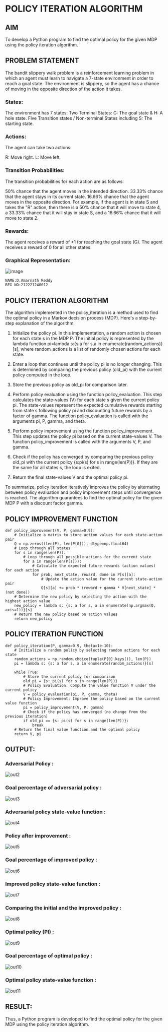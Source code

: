 # POLICY ITERATION ALGORITHM

## AIM
To develop a Python program to find the optimal policy for the given MDP using the policy iteration algorithm.

## PROBLEM STATEMENT
The bandit slippery walk problem is a reinforcement learning problem in which an agent must learn to navigate a 7-state environment in order to reach a goal state. The environment is slippery, so the agent has a chance of moving in the opposite direction of the action it takes.
### States:
The environment has 7 states:
Two Terminal States: G: The goal state & H: A hole state.
Five Transition states / Non-terminal States including S: The starting state.

### Actions:
The agent can take two actions:

R: Move right.
L: Move left.

### Transition Probabilities:
The transition probabilities for each action are as follows:

50% chance that the agent moves in the intended direction.
33.33% chance that the agent stays in its current state.
16.66% chance that the agent moves in the opposite direction.
For example, if the agent is in state S and takes the "R" action, then there is a 50% chance that it will move to state 4, a 33.33% chance that it will stay in state S, and a 16.66% chance that it will move to state 2.

### Rewards:
The agent receives a reward of +1 for reaching the goal state (G). The agent receives a reward of 0 for all other states.

### Graphical Representation:
![image](https://github.com/AavulaTharun/policy-iteration-algorithm/assets/93427201/1400b5c5-b276-4da1-a657-e027592923c4)

```
NAME:D.Amarnath Reddy
REG NO:212221240012
```
## POLICY ITERATION ALGORITHM
The algorithm implemented in the policy_iteration is a method used to find the optimal policy in a Markov decision process (MDP). Here's a step-by-step explanation of the algorithm:

1. Initialize the policy pi. In this implementation, a random action is chosen for each state s in the MDP P. The initial policy is represented by the lambda function pi=lambda s:{s:a for s,a in 
   enumerate(random_actions)}[s], where random_actions is a list of randomly chosen actions for each state.

2. Enter a loop that continues until the policy pi is no longer changing. This is determined by comparing the previous policy (old_pi) with the current policy computed in the loop.

3. Store the previous policy as old_pi for comparison later.

4. Perform policy evaluation using the function policy_evaluation. This step calculates the state-values (V) for each state s given the current policy pi. The state-values represent the expected cumulative rewards 
   starting from state s following policy pi and discounting future rewards by a factor of gamma. The function policy_evaluation is called with the arguments pi, P, gamma, and theta.

5. Perform policy improvement using the function policy_improvement. This step updates the policy pi based on the current state-values V. The function policy_improvement is called with the arguments V, P, and gamma.

6. Check if the policy has converged by comparing the previous policy old_pi with the current policy {s:pi(s) for s in range(len(P))}. If they are the same for all states s, the loop is exited.

7. Return the final state-values V and the optimal policy pi.

To summarize, policy iteration iteratively improves the policy by alternating between policy evaluation and policy improvement steps until convergence is reached. The algorithm guarantees to find the optimal policy for 
   the given MDP P with a discount factor gamma.
## POLICY IMPROVEMENT FUNCTION
~~~
def policy_improvement(V, P, gamma=0.9):
    # Initialize a matrix to store action values for each state-action pair
    Q = np.zeros((len(P), len(P[0])), dtype=np.float64)
    # Loop through all states
    for s in range(len(P)):
        # Loop through all possible actions for the current state
        for a in range(len(P[s])):
            # Calculate the expected future rewards (action values) for each action
            for prob, next_state, reward, done in P[s][a]:
                # Update the action value for the current state-action pair
                Q[s][a] += prob * (reward + gamma * V[next_state] * (not done))
    # Determine the new policy by selecting the action with the highest action value
    new_policy = lambda s: {s: a for s, a in enumerate(np.argmax(Q, axis=1))}[s]
    # Return the new policy based on action values
    return new_policy
~~~
## POLICY ITERATION FUNCTION
~~~
def policy_iteration(P, gamma=0.9, theta=1e-10):
    # Initialize a random policy by selecting random actions for each state
    random_actions = np.random.choice(tuple(P[0].keys()), len(P))
    pi = lambda s: {s: a for s, a in enumerate(random_actions)}[s]
    
    while True:
        # Store the current policy for comparison
        old_pi = {s: pi(s) for s in range(len(P))}
        # Policy Evaluation: Compute the value function V under the current policy
        V = policy_evaluation(pi, P, gamma, theta)
        # Policy Improvement: Improve the policy based on the current value function
        pi = policy_improvement(V, P, gamma)
        # Check if the policy has converged (no change from the previous iteration)
        if old_pi == {s: pi(s) for s in range(len(P))}:
            break
    # Return the final value function and the optimal policy
    return V, pi
~~~
## OUTPUT:
### Adversarial Policy :

![out2](https://github.com/anto-richard/policy-iteration-algorithm/assets/93427534/bcaa6e9f-9970-4966-84ac-e9e61f5d9330)

### Goal percentage of adversarial policy :

![out3](https://github.com/anto-richard/policy-iteration-algorithm/assets/93427534/c97d02e1-591e-45d1-badd-1ae25e788e05)

### Adversarial policy state-value function :

![out4](https://github.com/anto-richard/policy-iteration-algorithm/assets/93427534/38a0d0f6-41a5-4f00-b86c-c59838f236d7)

### Policy after improvement :

![out5](https://github.com/anto-richard/policy-iteration-algorithm/assets/93427534/b5e110a8-7895-4c20-868a-8f9b112f1e5d)

### Goal percentage of improved policy :

![out6](https://github.com/anto-richard/policy-iteration-algorithm/assets/93427534/6d21ae49-71de-47f4-867c-13cc42b6c99e)

### Improved policy state-value function :

![out7](https://github.com/anto-richard/policy-iteration-algorithm/assets/93427534/4ca3aca4-f5b5-4411-8d26-5a4d537c5dd9)

### Comparing the initial and the improved policy :

![out8](https://github.com/anto-richard/policy-iteration-algorithm/assets/93427534/1bac5193-b4ae-4476-99a0-b3714276649f)

### Optimal policy (PI) :

![out9](https://github.com/anto-richard/policy-iteration-algorithm/assets/93427534/65ea4272-caea-4907-a2ca-bd68330757a6)

### Goal percentage of optimal policy :

![out10](https://github.com/anto-richard/policy-iteration-algorithm/assets/93427534/a32de6e2-f09c-4639-98c7-f06586095eff)

### Optimal policy state-value function :

![out11](https://github.com/anto-richard/policy-iteration-algorithm/assets/93427534/e996acbc-2243-426f-8b81-27a24fc72bfc)

## RESULT:
Thus, a Python program is developed to find the optimal policy for the given MDP using the policy iteration algorithm.
